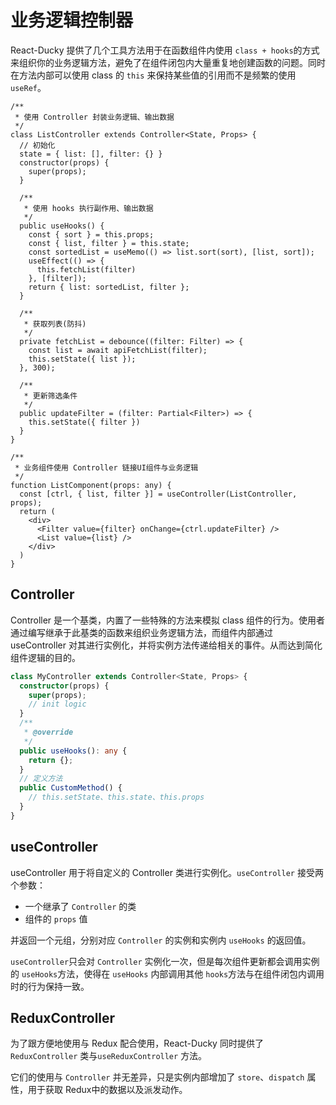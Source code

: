 # 业务逻辑控制器

React-Ducky 提供了几个工具方法用于在函数组件内使用 `class + hooks`的方式来组织你的业务逻辑方法，避免了在组件闭包内大量重复地创建函数的问题。同时在方法内部可以使用 class 的 `this` 来保持某些值的引用而不是频繁的使用`useRef`。

```tsx
/**
 * 使用 Controller 封装业务逻辑、输出数据
 */
class ListController extends Controller<State, Props> {
  // 初始化
  state = { list: [], filter: {} }
  constructor(props) {
    super(props);
  }

  /**
   * 使用 hooks 执行副作用、输出数据
   */
  public useHooks() {
    const { sort } = this.props;
    const { list, filter } = this.state;
    const sortedList = useMemo(() => list.sort(sort), [list, sort]);
    useEffect(() => {
      this.fetchList(filter)
    }, [filter]);
    return { list: sortedList, filter };
  }

  /**
   * 获取列表(防抖)
   */
  private fetchList = debounce((filter: Filter) => {
    const list = await apiFetchList(filter);
    this.setState({ list });
  }, 300);

  /**
   * 更新筛选条件
   */
  public updateFilter = (filter: Partial<Filter>) => {
    this.setState({ filter })
  }
}

/**
 * 业务组件使用 Controller 链接UI组件与业务逻辑
 */
function ListComponent(props: any) {
  const [ctrl, { list, filter }] = useController(ListController, props);
  return (
    <div>
      <Filter value={filter} onChange={ctrl.updateFilter} />
      <List value={list} />
    </div>
  )
}
```

## Controller

Controller 是一个基类，内置了一些特殊的方法来模拟 class 组件的行为。使用者通过编写继承于此基类的函数来组织业务逻辑方法，而组件内部通过 useController 对其进行实例化，并将实例方法传递给相关的事件。从而达到简化组件逻辑的目的。

```typescript
class MyController extends Controller<State, Props> {
  constructor(props) {
    super(props);
    // init logic
  }
  /**
   * @override
   */
  public useHooks(): any {
    return {};
  }
  // 定义方法
  public CustomMethod() {
    // this.setState、this.state、this.props
  }
}
```

## useController

useController 用于将自定义的 Controller 类进行实例化。`useController` 接受两个参数：

- 一个继承了 `Controller` 的类
- 组件的 `props` 值

并返回一个元组，分别对应 `Controller` 的实例和实例内 `useHooks` 的返回值。

`useController`只会对 `Controller` 实例化一次，但是每次组件更新都会调用实例的 `useHooks`方法，使得在 `useHooks` 内部调用其他 `hooks`方法与在组件闭包内调用时的行为保持一致。

## ReduxController

为了跟方便地使用与 Redux 配合使用，React-Ducky 同时提供了 `ReduxController` 类与`useReduxController` 方法。

它们的使用与 `Controller` 并无差异，只是实例内部增加了 `store`、`dispatch` 属性，用于获取 Redux中的数据以及派发动作。
